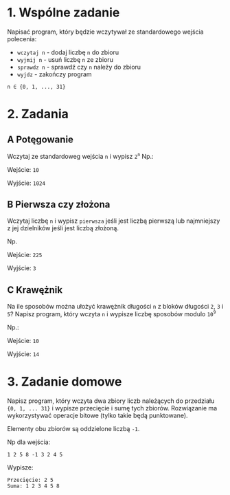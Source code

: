 # 1. Wspólne zadanie

Napisać program, który będzie wczytywał ze standardowego wejścia polecenia:
- `wczytaj n` - dodaj liczbę `n` do zbioru
- `wyjmij n` - usuń liczbę `n` ze zbioru
- `sprawdz n` - sprawdź czy `n` należy do zbioru
- `wyjdz` - zakończy program

`n ∈ {0, 1, ..., 31}`

# 2. Zadania
## A Potęgowanie
Wczytaj ze standardoweg wejścia `n` i wypisz `2`<sup>`n`</sup>
Np.:

Wejście: `10`

Wyjście: `1024`

## B Pierwsza czy złożona
Wczytaj liczbę `n` i wypisz `pierwsza` jeśli jest liczbą pierwszą lub najmniejszy z jej dzielników jeśli jest liczbą złożoną.

Np.

Wejście: `225`

Wyjście: `3`

## C Krawężnik
Na ile sposobów można ułożyć krawężnik długości `n` z bloków długości `2`, `3` i `5`?
Napisz program, który wczyta `n` i wypisze liczbę sposobów modulo `10`<sup>`9`</sup>

Np.:

Wejście: `10`

Wyjście: `14`


# 3. Zadanie domowe
Napisz program, który wczyta dwa zbiory liczb należących do przedziału `{0, 1, ... 31}` i wypisze przecięcie i sumę tych zbiorów. Rozwiązanie ma wykorzystywać operacje bitowe (tylko takie będą punktowane).

Elementy obu zbiorów są oddzielone liczbą `-1`.

Np dla wejścia:

`1 2 5 8 -1 3 2 4 5`

Wypisze:
```
Przecięcie: 2 5
Suma: 1 2 3 4 5 8
```
